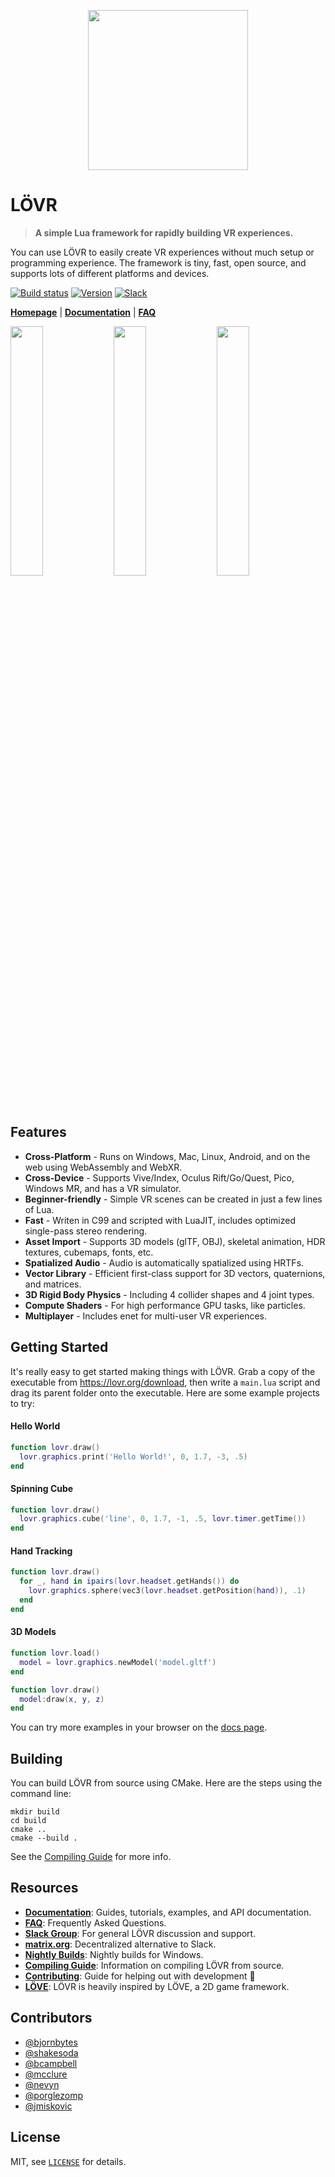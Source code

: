 <p align="center"><a href="https://lovr.org"><img src="https://lovr.org/static/img/README.png" width="256"/></a></p>

# LÖVR

> **A simple Lua framework for rapidly building VR experiences.**

You can use LÖVR to easily create VR experiences without much setup or programming experience.  The framework is tiny, fast, open source, and supports lots of different platforms and devices.

[![Build status](https://ci.appveyor.com/api/projects/status/alx3kdi35bmxka8c/branch/master?svg=true)](https://ci.appveyor.com/project/bjornbytes/lovr/branch/master)
[![Version](https://img.shields.io/github/release/bjornbytes/lovr.svg?label=version)](https://github.com/bjornbytes/lovr/releases)
[![Slack](https://img.shields.io/badge/chat-slack-7e4e76.svg)](https://lovr.org/slack)

[**Homepage**](https://lovr.org) | [**Documentation**](https://lovr.org/docs) | [**FAQ**](https://lovr.org/docs/FAQ)

<p align="left">
  <span><img src="http://lovr.org/static/img/wattle.jpg" width="32%"/></span>
  <span><img src="http://lovr.org/static/img/levrage.jpg" width="32%"/></span>
  <span><img src="http://lovr.org/static/img/planets.jpg" width="32%"/></span>
</p>

Features
---

- **Cross-Platform** - Runs on Windows, Mac, Linux, Android, and on the web using WebAssembly and WebXR.
- **Cross-Device** - Supports Vive/Index, Oculus Rift/Go/Quest, Pico, Windows MR, and has a VR simulator.
- **Beginner-friendly** - Simple VR scenes can be created in just a few lines of Lua.
- **Fast** - Writen in C99 and scripted with LuaJIT, includes optimized single-pass stereo rendering.
- **Asset Import** - Supports 3D models (glTF, OBJ), skeletal animation, HDR textures, cubemaps, fonts, etc.
- **Spatialized Audio** - Audio is automatically spatialized using HRTFs.
- **Vector Library** - Efficient first-class support for 3D vectors, quaternions, and matrices.
- **3D Rigid Body Physics** - Including 4 collider shapes and 4 joint types.
- **Compute Shaders** - For high performance GPU tasks, like particles.
- **Multiplayer** - Includes enet for multi-user VR experiences.

Getting Started
---

It's really easy to get started making things with LÖVR.  Grab a copy of the executable from <https://lovr.org/download>,
then write a `main.lua` script and drag its parent folder onto the executable.  Here are some example projects to try:

#### Hello World

```lua
function lovr.draw()
  lovr.graphics.print('Hello World!', 0, 1.7, -3, .5)
end
```

#### Spinning Cube

```lua
function lovr.draw()
  lovr.graphics.cube('line', 0, 1.7, -1, .5, lovr.timer.getTime())
end
```

#### Hand Tracking

```lua
function lovr.draw()
  for _, hand in ipairs(lovr.headset.getHands()) do
    lovr.graphics.sphere(vec3(lovr.headset.getPosition(hand)), .1)
  end
end
```

#### 3D Models

```lua
function lovr.load()
  model = lovr.graphics.newModel('model.gltf')
end

function lovr.draw()
  model:draw(x, y, z)
end
```

You can try more examples in your browser on the [docs page](https://lovr.org/docs/Intro/Hello_World).

Building
---

You can build LÖVR from source using CMake.  Here are the steps using the command line:

```console
mkdir build
cd build
cmake ..
cmake --build .
```

See the [Compiling Guide](https://lovr.org/docs/Compiling) for more info.

Resources
---

- [**Documentation**](https://lovr.org/docs): Guides, tutorials, examples, and API documentation.
- [**FAQ**](https://lovr.org/docs/FAQ): Frequently Asked Questions.
- [**Slack Group**](https://lovr.org/slack): For general LÖVR discussion and support.
- [**matrix.org**](https://matrix.to/#/!XVAslexgYDYQnYnZBP:matrix.org): Decentralized alternative to Slack.
- [**Nightly Builds**](https://lovr.org/download/nightly): Nightly builds for Windows.
- [**Compiling Guide**](https://lovr.org/docs/Compiling): Information on compiling LÖVR from source.
- [**Contributing**](https://lovr.org/docs/Contributing): Guide for helping out with development 💜
- [**LÖVE**](https://love2d.org): LÖVR is heavily inspired by LÖVE, a 2D game framework.

Contributors
---

- [@bjornbytes](https://github.com/bjornbytes)
- [@shakesoda](https://github.com/shakesoda)
- [@bcampbell](https://github.com/bcampbell)
- [@mcclure](https://github.com/mcclure)
- [@nevyn](https://github.com/nevyn)
- [@porglezomp](https://github.com/porglezomp)
- [@jmiskovic](https://github.com/jmiskovic)

License
---

MIT, see [`LICENSE`](LICENSE) for details.
